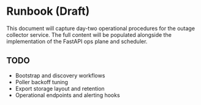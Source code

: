 # Runbook (Draft)

This document will capture day-two operational procedures for the outage collector service. The full content will be populated alongside the implementation of the FastAPI ops plane and scheduler.

## TODO

- Bootstrap and discovery workflows
- Poller backoff tuning
- Export storage layout and retention
- Operational endpoints and alerting hooks
